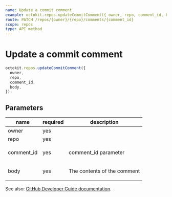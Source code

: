 ```yaml
---
name: Update a commit comment
example: octokit.repos.updateCommitComment({ owner, repo, comment_id, body })
route: PATCH /repos/{owner}/{repo}/comments/{comment_id}
scope: repos
type: API method
---
```


# Update a commit comment

```js
octokit.repos.updateCommitComment({
  owner,
  repo,
  comment_id,
  body,
});
```

## Parameters

<table>
  <thead>
    <tr>
      <th>name</th>
      <th>required</th>
      <th>description</th>
    </tr>
  </thead>
  <tbody>
    <tr><td>owner</td><td>yes</td><td>

</td></tr>
<tr><td>repo</td><td>yes</td><td>

</td></tr>
<tr><td>comment_id</td><td>yes</td><td>

comment_id parameter

</td></tr>
<tr><td>body</td><td>yes</td><td>

The contents of the comment

</td></tr>
  </tbody>
</table>

See also: [GitHub Developer Guide documentation](https://docs.github.com/rest/reference/repos#update-a-commit-comment).
